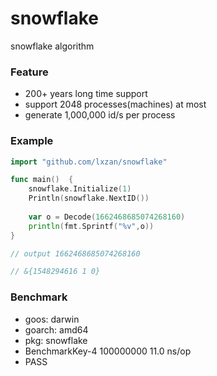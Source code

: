 # snowflake
snowflake algorithm

### Feature
- 200+ years long time support
- support 2048 processes(machines) at most
- generate 1,000,000 id/s per process

### Example
```go
import "github.com/lxzan/snowflake"

func main()  {
	snowflake.Initialize(1)
	Println(snowflake.NextID())
	
	var o = Decode(1662468685074268160)
	println(fmt.Sprintf("%v",o))
}

// output 1662468685074268160

// &{1548294616 1 0}
```

### Benchmark
- goos: darwin
- goarch: amd64
- pkg: snowflake
- BenchmarkKey-4   	100000000	        11.0 ns/op
- PASS
